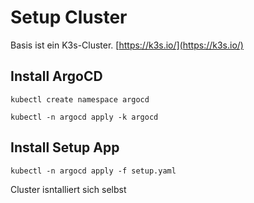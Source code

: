 # Setup Cluster #
Basis ist ein K3s-Cluster. [https://k3s.io/](https://k3s.io/)

## Install ArgoCD ##
`kubectl create namespace argocd`

`kubectl -n argocd apply -k argocd`

## Install Setup App ##
`kubectl -n argocd apply -f setup.yaml`

Cluster isntalliert sich selbst 